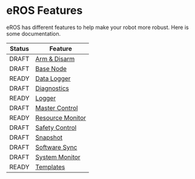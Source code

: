 # eROS Features
eROS has different features to help make your robot more robust.  Here is some documentation.

| Status | Feature |
| --- | --- |
| DRAFT | [Arm & Disarm](ArmDisarm/ArmDisarm.md) |
| DRAFT | [Base Node](BaseNode/BaseNodeOverview.md) |
| READY | [Data Logger](DataLogger/DataLogger.md) |
| DRAFT | [Diagnostics](Diagnostics/Diagnostics.md) |
| READY | [Logger](Logger/Logger.md) | 
| DRAFT | [Master Control](MasterControl/MasterControl.md) |
| READY | [Resource Monitor](ResourceMonitor/ResourceMonitor.md) |
| DRAFT | [Safety Control](SafetyControl/SafetyControl.md) |
| DRAFT | [Snapshot](Snapshot/Snapshot.md) |
| DRAFT | [Software Sync](SoftwareSync/SoftwareSync.md) |
| DRAFT | [System Monitor](SystemMonitor/SystemMonitor.md) |
| READY | [Templates](Templates/Templates.md) |